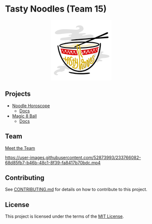 # Tasty Noodles (Team 15)

<p align="center">
  <img src="./admin/branding/tasty-noodles-icon.png" alt="Tasty Noodles" width="200"/>
</p>


## Projects

- [Noodle Horoscope](https://cse110-sp23-group15.github.io/cse110-sp23-group15/fortunetelling/index.html)
  - [Docs](https://cse110-sp23-group15.github.io/cse110-sp23-group15/fortunetelling/docs/index.html)
- [Magic 8 Ball](https://cse110-sp23-group15.github.io/cse110-sp23-group15/magic8ball/index.html)
  - [Docs](https://github.com/cse110-sp23-group15/cse110-sp23-group15/blob/main/magic8ball/README.md)

## Team

[Meet the Team](./admin/team.md)

https://user-images.githubusercontent.com/52873993/233766082-68d85fb7-b46b-48c1-8f39-fa8417b70bdc.mp4

## Contributing

See [CONTRIBUTING.md](./CONTRIBUTING.md) for details on how to contribute to
this project.

## License

This project is licensed under the terms of the [MIT License](./LICENSE).

